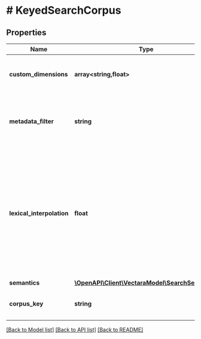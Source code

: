 # # KeyedSearchCorpus

## Properties

Name | Type | Description | Notes
------------ | ------------- | ------------- | -------------
**custom_dimensions** | **array<string,float>** | The custom dimensions as additional weights. | [optional]
**metadata_filter** | **string** | The filter string to narrow the search to according to metadata attributes. | [optional]
**lexical_interpolation** | **float** | How much to weigh lexical scores compared to the embedding score. 0 means lexical search is not used at all, and 1 means only lexical search is used. | [optional]
**semantics** | [**\OpenAPI\Client\VectaraModel\SearchSemantics**](SearchSemantics.md) |  | [optional]
**corpus_key** | **string** | A user-provided key for a corpus. |

[[Back to Model list]](../../README.md#models) [[Back to API list]](../../README.md#endpoints) [[Back to README]](../../README.md)
